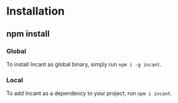 # Installation

## npm install

### Global

To install Incant as global binary, simply run `npm i -g incant`.

### Local

To add Incant as a dependency to your project, run `npm i incant`.
